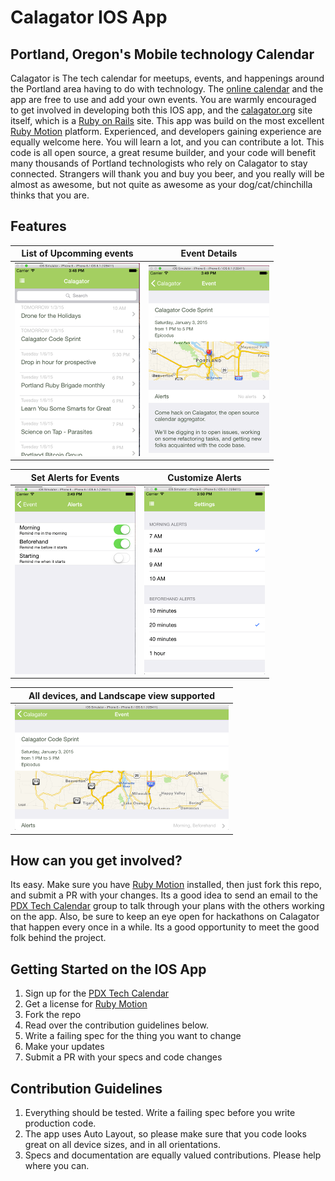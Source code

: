 Calagator IOS App
===================

Portland, Oregon's Mobile technology Calendar
--------------------------------------------

Calagator is The tech calendar for meetups, events, and happenings around the Portland area having to do with technology.  The [online calendar](http://calagator.org) and the app are free to use and add your own events.  You are warmly encouraged to get involved in developing both this IOS app, and the [calagator.org](https://github.com/calagator/calagator) site itself, which is a [Ruby on Rails](http://www.rubyonrails.org) site.  This app was build on the most excellent [Ruby Motion](http://rubymotion.com) platform.  Experienced, and developers gaining experience are equally welcome here.  You will learn a lot, and you can contribute a lot.  This code is all open source, a great resume builder, and your code will benefit many thousands of Portland technologists who rely on Calagator to stay connected.  Strangers will thank you and buy you beer, and you really will be almost as awesome, but not quite as awesome as your dog/cat/chinchilla thinks that you are.

Features
----------

|List of Upcomming events|Event Details|
|---|---|
| ![event list](https://raw.githubusercontent.com/notch8/calagator-ios/master/docs/list.png)| ![details](https://raw.githubusercontent.com/notch8/calagator-ios/master/docs/details.png)|

|Set Alerts for Events|Customize Alerts|
|---|---|
| ![alerts](https://raw.githubusercontent.com/notch8/calagator-ios/master/docs/alerts.png)| ![customize](https://raw.githubusercontent.com/notch8/calagator-ios/master/docs/options.png)|

|All devices, and Landscape view supported|
|---|
| ![landscape](https://raw.githubusercontent.com/notch8/calagator-ios/master/docs/landscape.png) |


How can you get involved?
--------------------------

Its easy.  Make sure you have [Ruby Motion](http://rubymotion.com) installed, then just fork this repo, and submit a PR with your changes.  Its a good idea to send an email to the [PDX Tech Calendar](https://groups.google.com/forum/#!forum/pdx-tech-calendar) group to talk through your plans with the others working on the app.  Also, be sure to keep an eye open for hackathons on Calagator that happen every once in a while.  Its a good opportunity to meet the good folk behind the project.


Getting Started on the IOS App
------------------------------
1. Sign up for the [PDX Tech Calendar](https://groups.google.com/forum/#!forum/pdx-tech-calendar)
2. Get a license for [Ruby Motion](http://rubymotion.com) 
3. Fork the repo
4. Read over the contribution guidelines below.
4. Write a failing spec for the thing you want to change
5. Make your updates
6. Submit a PR with your specs and code changes


Contribution Guidelines
-----------------------
1. Everything should be tested.  Write a failing spec before you write production code.
2. The app uses Auto Layout, so please make sure that you code looks great on all device sizes, and in all orientations.
3. Specs and documentation are equally valued contributions.  Please help where you can.
